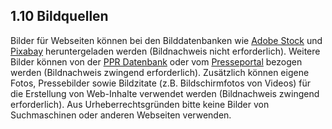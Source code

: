 
<a name="1-10-bildquellen">1.10 Bildquellen</a>
----
Bilder für Webseiten können bei den Bilddatenbanken wie <a href="http://stock.adobe.com/" target="_blank">Adobe Stock</a> und <a href="http://pixabay.com/" target="_blank">Pixabay</a> heruntergeladen werden (Bildnachweis nicht erforderlich). Weitere Bilder können von der <a href="http://db.pr.keystone-sda.ch/" target="_blank">PPR Datenbank</a> oder vom <a href="http://presseportal.ch/" target="_blank">Presseportal</a> bezogen werden (Bildnachweis zwingend erforderlich). Zusätzlich können eigene Fotos, Pressebilder sowie Bildzitate (z.B. Bildschirmfotos von Videos) für die Erstellung von Web-Inhalte verwendet werden (Bildnachweis zwingend erforderlich).
Aus Urheberrechtsgründen bitte keine Bilder von Suchmaschinen oder anderen Webseiten verwenden.
